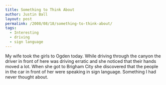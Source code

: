 ```yaml
---
title: Something to Think About
author: Justin Ball
layout: post
permalink: /2008/08/18/something-to-think-about/
tags:
  - Interesting
  - driving
  - sign language
---
```

My wife took the girls to Ogden today. While driving through the canyon the driver in front of here was driving erratic and she noticed that their hands moved a lot.
When she got to Brigham City she discovered that the people in the car in front of her were speaking in sign language. Something I had never thought about.
